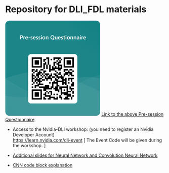# Repository for DLI_FDL materials

<img src="https://github.com/lsuhpchelp/lonidltut/blob/main/QRCode%20for%20Pre-session%20Questionnaire.png" width="300" height="300" />
<a href="https://forms.office.com/r/CFySGNDx52">Link to the above Pre-session Questionnaire</a>

* Access to the Nvidia-DLI workshop: (you need to register an Nvidia Developer Account)\
https://learn.nvidia.com/dli-event [ The Event Code will be given during the workshop. ]
   
* <a href="https://github.com/lsuhpchelp/lonidltut/blob/main/intro_dl_additional_slides.pdf" target="_blank"> Additional slides for Neural Network and Convolution Neural Network</a>
* <a href="https://github.com/lsuhpchelp/lonidltut/blob/main/ExplainCNN.pdf" target="_blank"> CNN code block explanation</a>

